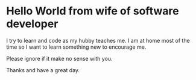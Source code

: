 # Hello World from wife of software developer

I try to learn and code as my hubby teaches me.
I am at home most of the time so I want to learn something new to encourage me.

Please ignore if it make no sense with you.

Thanks and have a great day.